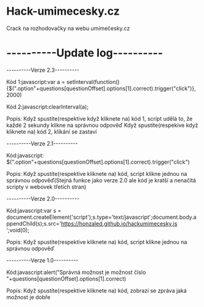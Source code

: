 # Hack-umimecesky.cz
Crack na rozhodovačky na webu umímečesky.cz

# ----------Update log----------
----------Verze 2.3----------

Kód 1:javascript:var a = setInterval(function(){$(".option"+questions[questionOffset].options[1].correct).trigger("click")}, 2000)

Kód 2:javascript:clearInterval(a);

Popis:
Když spustíte(respektive když kliknete na) kód 1, script udělá to, že každé 2 sekundy klikne na správnou odpověď
Když spustíte(respekive když kliknete na) kód 2, klikání se zastaví


----------Verze 2.1----------

Kód:javascript: $(".option"+questions[questionOffset].options[1].correct).trigger("click")


Popis:
Když spustíte(respektive kliknete na) kód, script klikne jednou na správnou odpověď(Stejná funkce jako verze 2.0 ale kód je kratší a nenačítá scripty v webovek třetích stran)


----------Verze 2.0----------

Kód:javascript:var s = document.createElement('script');s.type='text/javascript';document.body.appendChild(s);s.src='https://honzaled.github.io/hackumimecesky.js ';void(0);

Popis:
Když spustíte(respektive kliknete na) kód, script klikne jednou na správnou odpověď


----------Verze 1.0----------

Kód:javascript:alert("Správná možnost je možnost číslo "+questions[questionOffset].options[1].correct)

Popis:
Když spustíte(respektive kliknete na) kód, zobrazí se zpráva jaká možnost je dobře

